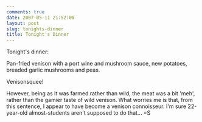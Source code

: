 ```yaml
---
comments: true
date: 2007-05-11 21:52:00
layout: post
slug: tonights-dinner
title: Tonight's Dinner
---
```


Tonight's dinner:  

Pan-fried venison with a port wine and mushroom sauce, new potatoes, breaded garlic mushrooms and peas.  

Venisonsquee!  

However, being as it was farmed rather than wild, the meat was a bit 'meh', rather than the gamier taste of wild venison.  What worries me is that, from this sentence, I appear to have become a venison connoisseur.  I'm sure 22-year-old almost-students aren't supposed to do that... =S
